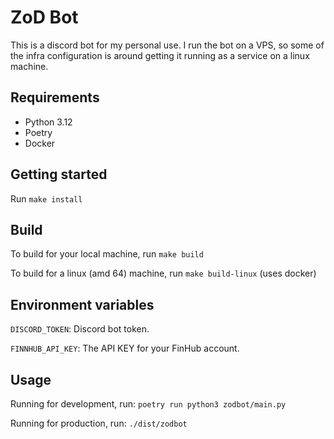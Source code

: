 # ZoD Bot

This is a discord bot for my personal use. I run the bot on a VPS, so some of the infra
configuration is around getting it running as a service on a linux machine.

## Requirements
- Python 3.12
- Poetry
- Docker

## Getting started

Run `make install`

## Build

To build for your local machine, run `make build`

To build for a linux (amd 64) machine, run `make build-linux` (uses docker)

## Environment variables

`DISCORD_TOKEN`: Discord bot token.

`FINNHUB_API_KEY`: The API KEY for your FinHub account.

## Usage

Running for development, run: `poetry run python3 zodbot/main.py`

Running for production, run: `./dist/zodbot`